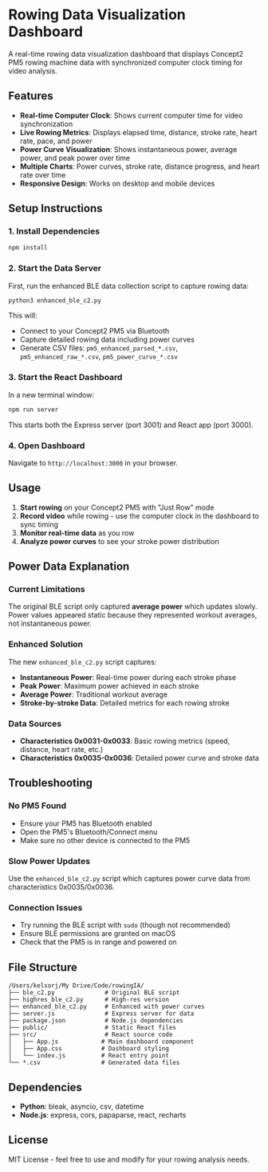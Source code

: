 # Rowing Data Visualization Dashboard

A real-time rowing data visualization dashboard that displays Concept2 PM5 rowing machine data with synchronized computer clock timing for video analysis.

## Features

- **Real-time Computer Clock**: Shows current computer time for video synchronization
- **Live Rowing Metrics**: Displays elapsed time, distance, stroke rate, heart rate, pace, and power
- **Power Curve Visualization**: Shows instantaneous power, average power, and peak power over time
- **Multiple Charts**: Power curves, stroke rate, distance progress, and heart rate over time
- **Responsive Design**: Works on desktop and mobile devices

## Setup Instructions

### 1. Install Dependencies

```bash
npm install
```

### 2. Start the Data Server

First, run the enhanced BLE data collection script to capture rowing data:

```bash
python3 enhanced_ble_c2.py
```

This will:
- Connect to your Concept2 PM5 via Bluetooth
- Capture detailed rowing data including power curves
- Generate CSV files: `pm5_enhanced_parsed_*.csv`, `pm5_enhanced_raw_*.csv`, `pm5_power_curve_*.csv`

### 3. Start the React Dashboard

In a new terminal window:

```bash
npm run server
```

This starts both the Express server (port 3001) and React app (port 3000).

### 4. Open Dashboard

Navigate to `http://localhost:3000` in your browser.

## Usage

1. **Start rowing** on your Concept2 PM5 with "Just Row" mode
2. **Record video** while rowing - use the computer clock in the dashboard to sync timing
3. **Monitor real-time data** as you row
4. **Analyze power curves** to see your stroke power distribution

## Power Data Explanation

### Current Limitations
The original BLE script only captured **average power** which updates slowly. Power values appeared static because they represented workout averages, not instantaneous power.

### Enhanced Solution
The new `enhanced_ble_c2.py` script captures:
- **Instantaneous Power**: Real-time power during each stroke phase
- **Peak Power**: Maximum power achieved in each stroke
- **Average Power**: Traditional workout average
- **Stroke-by-stroke Data**: Detailed metrics for each rowing stroke

### Data Sources
- **Characteristics 0x0031-0x0033**: Basic rowing metrics (speed, distance, heart rate, etc.)
- **Characteristics 0x0035-0x0036**: Detailed power curve and stroke data

## Troubleshooting

### No PM5 Found
- Ensure your PM5 has Bluetooth enabled
- Open the PM5's Bluetooth/Connect menu
- Make sure no other device is connected to the PM5

### Slow Power Updates
Use the `enhanced_ble_c2.py` script which captures power curve data from characteristics 0x0035/0x0036.

### Connection Issues
- Try running the BLE script with `sudo` (though not recommended)
- Ensure BLE permissions are granted on macOS
- Check that the PM5 is in range and powered on

## File Structure

```
/Users/kelsorj/My Drive/Code/rowingIA/
├── ble_c2.py              # Original BLE script
├── highres_ble_c2.py      # High-res version
├── enhanced_ble_c2.py     # Enhanced with power curves
├── server.js              # Express server for data
├── package.json           # Node.js dependencies
├── public/                # Static React files
├── src/                   # React source code
│   ├── App.js            # Main dashboard component
│   ├── App.css           # Dashboard styling
│   └── index.js          # React entry point
└── *.csv                 # Generated data files
```

## Dependencies

- **Python**: bleak, asyncio, csv, datetime
- **Node.js**: express, cors, papaparse, react, recharts

## License

MIT License - feel free to use and modify for your rowing analysis needs.
